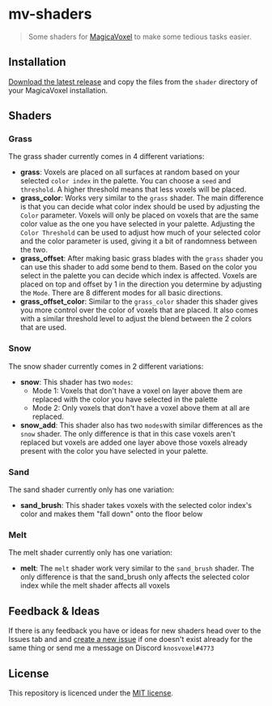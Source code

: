 # mv-shaders

> Some shaders for [MagicaVoxel](https://ephtracy.github.io/) to make some tedious tasks easier.

## Installation

[Download the latest release](https://github.com/knosvoxel/mv-shaders/releases/) and copy the files from the `shader` directory of your MagicaVoxel installation.

## Shaders

### Grass

The grass shader currently comes in 4 different variations:

- **grass**: Voxels are placed on all surfaces at random based on your selected `color index` in the palette. You can choose a `seed` and `threshold`. A higher threshold means that less voxels will be placed.
- **grass_color**: Works very similar to the `grass` shader. The main difference is that you can decide what color index should be used by adjusting the `Color` parameter. Voxels will only be placed on voxels that are the same color value as the one you have selected in your palette. Adjusting the `Color Threshold` can be used to adjust how much of your selected color and the color parameter is used, giving it a bit of randomness between the two.
- **grass_offset**: After making basic grass blades with the `grass` shader you can use this shader to add some bend to them. Based on the color you select in the palette you can decide which index is affected. Voxels are placed on top and offset by 1 in the direction you determine by adjusting the `Mode`. There are 8 different modes for all basic directions.
- **grass_offset_color**: Similar to the `grass_color` shader this shader gives you more control over the color of voxels that are placed. It also comes with a similar threshold level to adjust the blend between the 2 colors that are used.

### Snow

The snow shader currently comes in 2 different variations:

- **snow**: This shader has two `modes`:
  - Mode 1: Voxels that don't have a voxel on layer above them are replaced with the color you have selected in the palette
  - Mode 2: Only voxels that don't have a voxel above them at all are replaced.
- **snow_add**: This shader also has two `modes`with similar differences as the `snow` shader. The only difference is that in this case voxels aren't replaced but voxels are added one layer above those voxels already present with the color you have selected in your palette.

### Sand

The sand shader currently only has one variation:

- **sand_brush**: This shader takes voxels with the selected color index's color and makes them "fall down" onto the floor below

### Melt

The melt shader currently only has one variation:

- **melt**: The `melt` shader work very similar to the `sand_brush` shader. The only difference is that the sand_brush only affects the selected color index while the melt shader affects all voxels

## Feedback & Ideas

If there is any feedback you have or ideas for new shaders head over to the Issues tab and and [create a new issue][new-issue] if one doesn't exist already for the same thing or send me a message on Discord `knosvoxel#4773`

## License

This repository is licenced under the [MIT license][license-link].

[new-issue]: https://github.com/knosvoxel/mv-shaders/issues/new
[license-link]: https://github.com/knosvoxel/mv-shaders/blob/main/LICENSE
